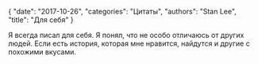 {
   "date": "2017-10-26",
   "categories": "Цитаты",
   "authors":  "Stan Lee",
   "title": "Для себя"
}

Я всегда писал для себя. Я понял, что не особо отличаюсь от других людей. Если есть история, которая мне нравится, найдутся и другие с похожими вкусами.
